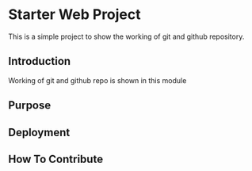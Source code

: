 # Starter Web Project
This is a simple project to show the working of git and github repository. 
## Introduction
Working of git and github repo is shown in this module
## Purpose

## Deployment 
 
## How To Contribute
